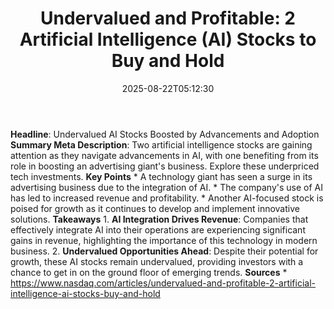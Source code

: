 ﻿---
title: "Undervalued and Profitable: 2 Artificial Intelligence (AI) Stocks to Buy and Hold"
date: "2025-08-22T05:12:30"
category: "Markets"
summary: ""
slug: "undervalued and profitable 2 artificial intelligence ai stoc"
source_urls:
  - "https://www.nasdaq.com/articles/undervalued-and-profitable-2-artificial-intelligence-ai-stocks-buy-and-hold"
seo:
  title: "Undervalued and Profitable: 2 Artificial Intelligence (AI) Stocks to Buy and Hold | Hash n Hedge"
  description: ""
  keywords: ["news", "markets", "brief"]
---
**Headline**: Undervalued AI Stocks Boosted by Advancements and Adoption  **Summary Meta Description**: Two artificial intelligence stocks are gaining attention as they navigate advancements in AI, with one benefiting from its role in boosting an advertising giant's business. Explore these underpriced tech investments.  **Key Points**  * A technology giant has seen a surge in its advertising business due to the integration of AI. * The company's use of AI has led to increased revenue and profitability. * Another AI-focused stock is poised for growth as it continues to develop and implement innovative solutions.  **Takeaways**  1. **AI Integration Drives Revenue**: Companies that effectively integrate AI into their operations are experiencing significant gains in revenue, highlighting the importance of this technology in modern business. 2. **Undervalued Opportunities Ahead**: Despite their potential for growth, these AI stocks remain undervalued, providing investors with a chance to get in on the ground floor of emerging trends.  **Sources**  * https://www.nasdaq.com/articles/undervalued-and-profitable-2-artificial-intelligence-ai-stocks-buy-and-hold 
